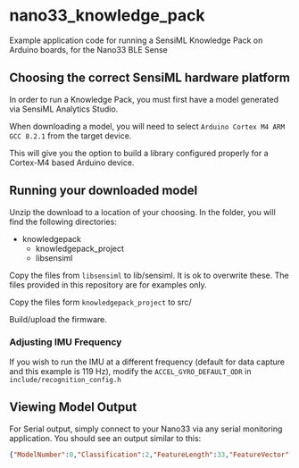 # nano33_knowledge_pack
Example application code for running a SensiML Knowledge Pack on Arduino boards, for the Nano33 BLE Sense

## Choosing the correct SensiML hardware platform

In order to run a Knowledge Pack, you must first have a model generated via SensiML Analytics Studio.

When downloading a model, you will need to select `Arduino Cortex M4 ARM GCC 8.2.1` from the target device.

This will give you the option to build a library configured properly for a Cortex-M4 based Arduino device.

## Running your downloaded model

Unzip the download to a location of your choosing. In the folder, you will find the following directories:

* knowledgepack
  * knowledgepack_project
  * libsensiml

Copy the files from `libsensiml` to lib/sensiml. It is ok to overwrite these. The files provided in this repository are for examples only.

Copy the files form `knowledgepack_project` to src/

Build/upload the firmware.

### Adjusting IMU Frequency

If you wish to run the IMU at a different frequency (default for data capture and this example is 119 Hz), modify the `ACCEL_GYRO_DEFAULT_ODR` in `include/recognition_config.h`

## Viewing Model Output

For Serial output, simply connect to your Nano33 via any serial monitoring application. You should see an output similar to this:

``` json
{"ModelNumber":0,"Classification":2,"FeatureLength":33,"FeatureVector":["2","0","253","252","93","217","0","0","0","0","0","0","205","221","255","183","0","0","0","1","1","0","0","1","0","1","0","0","2","0","4","145","19"]}
```
